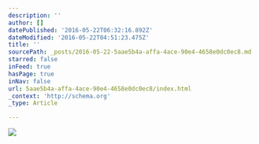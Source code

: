 ```yaml
---
description: ''
author: []
datePublished: '2016-05-22T06:32:16.892Z'
dateModified: '2016-05-22T04:51:23.475Z'
title: ''
sourcePath: _posts/2016-05-22-5aae5b4a-affa-4ace-90e4-4658e0dc0ec8.md
starred: false
inFeed: true
hasPage: true
inNav: false
url: 5aae5b4a-affa-4ace-90e4-4658e0dc0ec8/index.html
_context: 'http://schema.org'
_type: Article

---
```

![](https://the-grid-user-content.s3-us-west-2.amazonaws.com/7b3eae5a-908d-4f05-917b-89f25e435ce9.jpg)
